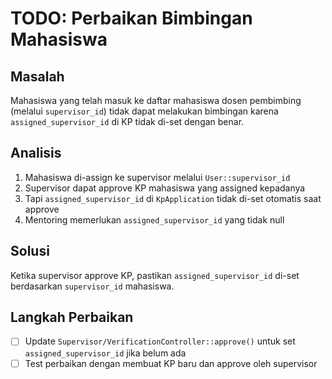 # TODO: Perbaikan Bimbingan Mahasiswa

## Masalah
Mahasiswa yang telah masuk ke daftar mahasiswa dosen pembimbing (melalui `supervisor_id`) tidak dapat melakukan bimbingan karena `assigned_supervisor_id` di KP tidak di-set dengan benar.

## Analisis
1. Mahasiswa di-assign ke supervisor melalui `User::supervisor_id`
2. Supervisor dapat approve KP mahasiswa yang assigned kepadanya
3. Tapi `assigned_supervisor_id` di `KpApplication` tidak di-set otomatis saat approve
4. Mentoring memerlukan `assigned_supervisor_id` yang tidak null

## Solusi
Ketika supervisor approve KP, pastikan `assigned_supervisor_id` di-set berdasarkan `supervisor_id` mahasiswa.

## Langkah Perbaikan
- [ ] Update `Supervisor/VerificationController::approve()` untuk set `assigned_supervisor_id` jika belum ada
- [ ] Test perbaikan dengan membuat KP baru dan approve oleh supervisor

